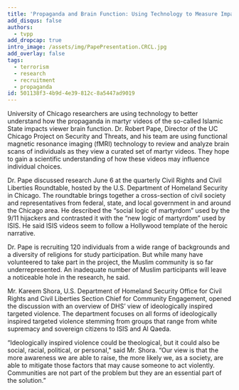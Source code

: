 ```yaml
---
title: 'Propaganda and Brain Function: Using Technology to Measure Impact'
add_disqus: false
authors:
  - tvpp
add_dropcap: true
intro_image: /assets/img/PapePresentation.CRCL.jpg
add_overlay: false
tags:
  - terrorism
  - research
  - recruitment
  - propaganda
id: 501138f3-4b9d-4e39-812c-8a5447ad9019
---
```

University of Chicago researchers are using technology to better understand how the
propaganda in martyr videos of the so-called Islamic State impacts viewer brain function.
Dr. Robert Pape, Director of the UC Chicago Project on Security and Threats, and his
team are using functional magnetic resonance imaging (fMRI) technology to review and
analyze brain scans of individuals as they view a curated set of martyr videos. They hope
to gain a scientific understanding of how these videos may influence individual choices.

Dr. Pape discussed research June 6 at the quarterly Civil Rights and Civil Liberties
Roundtable, hosted by the U.S. Department of Homeland Security in Chicago. The
roundtable brings together a cross-section of civil society and representatives from
federal, state, and local government in and around the Chicago area. He described the
“social logic of martyrdom” used by the 9/11 hijackers and contrasted it with the “new
logic of martyrdom” used by ISIS. He said ISIS videos seem to follow a Hollywood
template of the heroic narrative.

Dr. Pape is recruiting 120 individuals from a wide range of backgrounds and a diversity
of religions for study participation. But while many have volunteered to take part in the
project, the Muslim community is so far underrepresented. An inadequate number of
Muslim participants will leave a noticeable hole in the research, he said.

Mr. Kareem Shora, U.S. Department of Homeland Security Office for Civil Rights and
Civil Liberties Section Chief for Community Engagement, opened the discussion with an
overview of DHS’ view of ideologically inspired targeted violence. The department
focuses on all forms of ideologically inspired targeted violence stemming from groups
that range from white supremacy and sovereign citizens to ISIS and Al Qaeda.

“Ideologically inspired violence could be theological, but it could also be social, racial,
political, or personal," said Mr. Shora. “Our view is that the more awareness we are able
to raise, the more likely we, as a society, are able to mitigate those factors that may cause
someone to act violently. Communities are not part of the problem but they are an
essential part of the solution.”